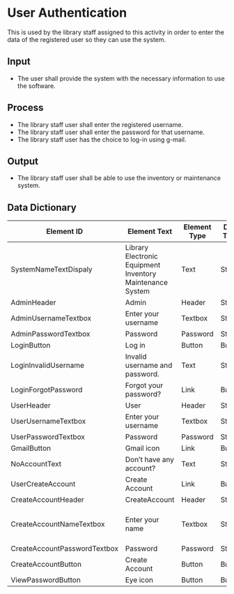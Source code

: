 # User Authentication
This is used by the library staff assigned to this activity in order to enter the data of the registered user so they can use the system.
## Input
- The user shall provide the system with the necessary information to use the software.

## Process
- The library staff user shall enter the registered username.
-	The library staff user shall enter the password for that username.
-	The library staff user has the choice to log-in using g-mail.

## Output
-	The library staff user shall be able to use the inventory or maintenance system.

## Data Dictionary
| Element ID               | Element Text                    | Element Type | Data Type | Required? | Rules                   |
|--------------------------|---------------------------------|--------------|-----------|-----------|-------------------------|
| SystemNameTextDispaly    | Library Electronic Equipment Inventory Maintenance System | Text         | String    |           |                         |
| AdminHeader              | Admin                           | Header       | String    |           |                         |
| AdminUsernameTextbox     | Enter your username             | Textbox      | String    | Yes       |                         |
| AdminPasswordTextbox     | Password                        | Password     | String    | Yes       | Masked                  |
| LoginButton              | Log in                          | Button       | Button    |           |                         |
| LoginInvalidUsername     | Invalid username and password.  | Text         | String    |           | Hidden                  |
| LoginForgotPassword      | Forgot your password?           | Link         | Button    |           | Hidden                  |
| UserHeader               | User                            | Header       | String    |           |                         |
| UserUsernameTextbox      | Enter your username             | Textbox      | String    |           |                         |
| UserPasswordTextbox      | Password                        | Password     | String    | Yes       | Masked                  |
| GmailButton              | Gmail icon                      | Link         | Button    |           |                         |
| NoAccountText            | Don’t have any account?        | Text         | String    |           |                         |
| UserCreateAccount        | Create Account                  | Link         | Button    |           |                         |
| CreateAccountHeader      | CreateAccount                   | Header       | String    |           |                         |
| CreateAccountNameTextbox | Enter your name                 | Textbox      | String    | Yes       | Name must not be empty  |
| CreateAccountPasswordTextbox | Password                   | Password     | String    | Yes       | Masked                  |
| CreateAccountButton      | Create Account                  | Button       | Button    |           |                         |
| ViewPasswordButton       | Eye icon                        | Button       | Button    |           |                         |


